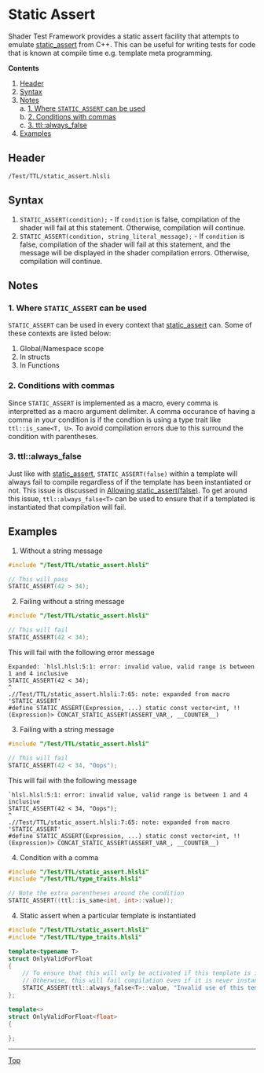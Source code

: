 # Static Assert

Shader Test Framework provides a static assert facility that attempts to emulate [static_assert](https://en.cppreference.com/w/cpp/language/static_assert) from C++. This can be useful for writing tests for code that is known at compile time e.g. template meta programming.

**Contents**
1. [Header](#header)
2. [Syntax](#syntax)
3. [Notes](#notes)<br>
    a. [1. Where `STATIC_ASSERT` can be used](#1-where-static_assert-can-be-used)<br>
    b. [2. Conditions with commas](#2-conditions-with-commas)<br>
    c. [3. ttl::always_false<T>](#3-ttlalways_false)
4. [Examples](#examples)<br>

## Header

`/Test/TTL/static_assert.hlsli`

## Syntax

1. `STATIC_ASSERT(condition);` - If `condition` is false, compilation of the shader will fail at this statement. Otherwise, compilation will continue.
2. `STATIC_ASSERT(condition, string_literal_message);` - If `condition` is false, compilation of the shader will fail at this statement, and the message will be displayed in the shader compilation errors. Otherwise, compilation will continue.

## Notes

### 1. Where `STATIC_ASSERT` can be used
`STATIC_ASSERT` can be used in every context that [static_assert](https://en.cppreference.com/w/cpp/language/static_assert) can. Some of these contexts are listed below:

1. Global/Namespace scope
2. In structs
3. In Functions

### 2. Conditions with commas

Since `STATIC_ASSERT` is implemented as a macro, every comma is interpretted as a macro argument delimiter. A comma occurance of having a comma in your condition is if the condtion is using a type trait like `ttl::is_same<T, U>`. To avoid compilation errors due to this surround the condition with parentheses.

### 3. ttl::always_false<T>

Just like with [static_assert](https://en.cppreference.com/w/cpp/language/static_assert), `STATIC_ASSERT(false)` within a template will always fail to compile regardless of if the template has been instantiated or not. This issue is discussed in [Allowing static_assert(false)](https://www.open-std.org/jtc1/sc22/wg21/docs/papers/2022/p2593r0.html). To get around this issue, `ttl::always_false<T>` can be used to ensure that if a templated is instantiated that compilation will fail.

## Examples

1. Without a string message

```c++
#include "/Test/TTL/static_assert.hlsli"

// This will pass
STATIC_ASSERT(42 > 34);

```

2. Failing without a string message

```c++
#include "/Test/TTL/static_assert.hlsli"

// This will fail
STATIC_ASSERT(42 < 34);

```
This will fail with the following error message

```
Expanded: `hlsl.hlsl:5:1: error: invalid value, valid range is between 1 and 4 inclusive
STATIC_ASSERT(42 < 34);
^
.//Test/TTL/static_assert.hlsli:7:65: note: expanded from macro 'STATIC_ASSERT'
#define STATIC_ASSERT(Expression, ...) static const vector<int, !!(Expression)> CONCAT_STATIC_ASSERT(ASSERT_VAR_, __COUNTER__)
```

3. Failing with a string message

```c++
#include "/Test/TTL/static_assert.hlsli"

// This will fail
STATIC_ASSERT(42 < 34, "Oops");

```

This will fail with the following message

```
`hlsl.hlsl:5:1: error: invalid value, valid range is between 1 and 4 inclusive
STATIC_ASSERT(42 < 34, "Oops");
^
.//Test/TTL/static_assert.hlsli:7:65: note: expanded from macro 'STATIC_ASSERT'
#define STATIC_ASSERT(Expression, ...) static const vector<int, !!(Expression)> CONCAT_STATIC_ASSERT(ASSERT_VAR_, __COUNTER__)
```

4. Condition with a comma

```c++
#include "/Test/TTL/static_assert.hlsli"
#include "/Test/TTL/type_traits.hlsli"

// Note the extra parentheses around the condition
STATIC_ASSERT((ttl::is_same<int, int>::value));

```

4. Static assert when a particular template is instantiated

```c++
#include "/Test/TTL/static_assert.hlsli"
#include "/Test/TTL/type_traits.hlsli"

template<typename T>
struct OnlyValidForFloat
{
    // To ensure that this will only be activated if this template is instantiated we must use ttl::always_false
    // Otherwise, this will fail compilation even if it is never instantiated.
    STATIC_ASSERT(ttl::always_false<T>::value, "Invalid use of this template! You should only instantiate it with a float");
};

template<>
struct OnlyValidForFloat<float>
{

};

```

---

[Top](#static-assert)